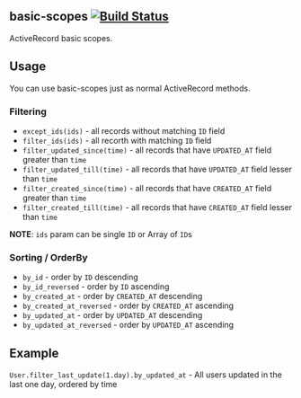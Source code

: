 ## basic-scopes [![Build Status](https://travis-ci.org/vforge/basic-scopes.png)](https://travis-ci.org/vforge/basic-scopes)

ActiveRecord basic scopes.

## Usage

You can use basic-scopes just as normal ActiveRecord methods.

### Filtering
* `except_ids(ids)` - all records without matching `ID` field
* `filter_ids(ids)` - all recorth with matching `ID` field
* `filter_updated_since(time)` - all records that have `UPDATED_AT` field greater than `time`
* `filter_updated_till(time)` - all records that have `UPDATED_AT` field lesser than `time`
* `filter_created_since(time)` - all records that have `CREATED_AT` field greater than `time`
* `filter_created_till(time)` - all records that have `CREATED_AT` field lesser than `time`


**NOTE**: `ids` param can be single `ID` or Array of `ID`s

### Sorting / OrderBy
* `by_id` - order by `ID` descending
* `by_id_reversed` - order by `ID` ascending
* `by_created_at` - order by `CREATED_AT` descending
* `by_created_at_reversed` - order by `CREATED_AT` ascending
* `by_updated_at` - order by `UPDATED_AT` descending
* `by_updated_at_reversed` - order by `UPDATED_AT` ascending

## Example

`User.filter_last_update(1.day).by_updated_at` - All users updated in the last one day, ordered by time
